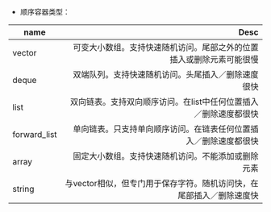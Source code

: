 + 顺序容器类型：

| name        | Desc  |
| ------------- |-----:|
|vector      | 可变大小数组。支持快速随机访问。尾部之外的位置插入或删除元素可能很慢|
|deque      | 双端队列。支持快速随机访问。头尾插入／删除速度很快 |
|list| 双向链表。支持双向顺序访问。在list中任何位置插入／删除速度都很快 |
|forward_list|  单向链表。只支持单向顺序访问。在链表任何位置插入／删除速度都很快 |
|array|  固定大小数组。支持快速随机访问。不能添加或删除元素 |
|string|  与vector相似，但专门用于保存字符。随机访问快，在尾部插入／删除速度快 |
